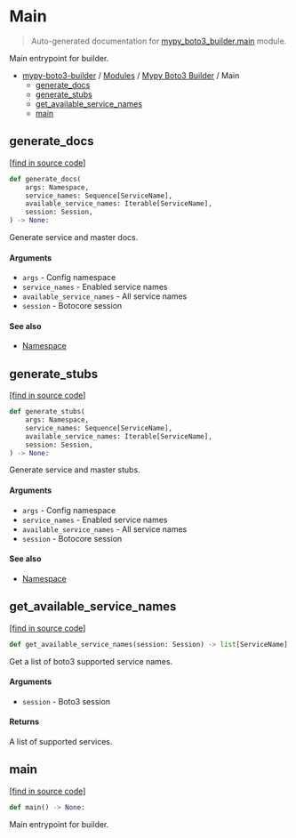 # Main

> Auto-generated documentation for [mypy_boto3_builder.main](https://github.com/vemel/mypy_boto3_builder/blob/master/mypy_boto3_builder/main.py) module.

Main entrypoint for builder.

- [mypy-boto3-builder](../README.md#mypy_boto3_builder) / [Modules](../MODULES.md#mypy-boto3-builder-modules) / [Mypy Boto3 Builder](index.md#mypy-boto3-builder) / Main
    - [generate_docs](#generate_docs)
    - [generate_stubs](#generate_stubs)
    - [get_available_service_names](#get_available_service_names)
    - [main](#main)

## generate_docs

[[find in source code]](https://github.com/vemel/mypy_boto3_builder/blob/master/mypy_boto3_builder/main.py#L178)

```python
def generate_docs(
    args: Namespace,
    service_names: Sequence[ServiceName],
    available_service_names: Iterable[ServiceName],
    session: Session,
) -> None:
```

Generate service and master docs.

#### Arguments

- `args` - Config namespace
- `service_names` - Enabled service names
- `available_service_names` - All service names
- `session` - Botocore session

#### See also

- [Namespace](cli_parser.md#namespace)

## generate_stubs

[[find in source code]](https://github.com/vemel/mypy_boto3_builder/blob/master/mypy_boto3_builder/main.py#L122)

```python
def generate_stubs(
    args: Namespace,
    service_names: Sequence[ServiceName],
    available_service_names: Iterable[ServiceName],
    session: Session,
) -> None:
```

Generate service and master stubs.

#### Arguments

- `args` - Config namespace
- `service_names` - Enabled service names
- `available_service_names` - All service names
- `session` - Botocore session

#### See also

- [Namespace](cli_parser.md#namespace)

## get_available_service_names

[[find in source code]](https://github.com/vemel/mypy_boto3_builder/blob/master/mypy_boto3_builder/main.py#L37)

```python
def get_available_service_names(session: Session) -> list[ServiceName]:
```

Get a list of boto3 supported service names.

#### Arguments

- `session` - Boto3 session

#### Returns

A list of supported services.

## main

[[find in source code]](https://github.com/vemel/mypy_boto3_builder/blob/master/mypy_boto3_builder/main.py#L59)

```python
def main() -> None:
```

Main entrypoint for builder.
